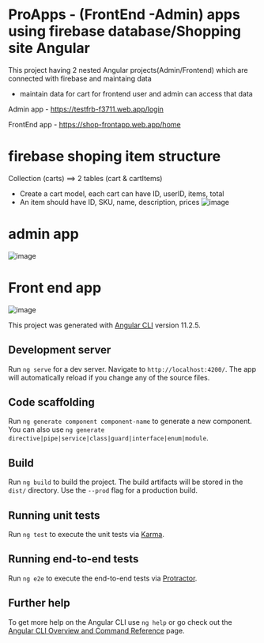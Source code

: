 # ProApps - (FrontEnd -Admin) apps using firebase database/Shopping site Angular
This project having 2 nested Angular projects(Admin/Frontend) which are connected with firebase and maintaing data 
- maintain data for cart for frontend user and admin can access that data

Admin app - https://testfrb-f3711.web.app/login

FrontEnd app - https://shop-frontapp.web.app/home

# firebase shoping item structure
Collection (carts) ==> 2 tables (cart & cartItems) 
- Create a cart model, each cart can have ID, userID, items, total
- An item should have ID, SKU, name, description, prices
![image](https://user-images.githubusercontent.com/80127823/111908431-302a6180-8a51-11eb-8dbe-0a4eb63ddfee.png)


#  admin app
![image](https://user-images.githubusercontent.com/80127823/111908223-569bcd00-8a50-11eb-988e-44efc1933e9b.png)

# Front end app
![image](https://user-images.githubusercontent.com/80127823/111907463-55b56c00-8a4d-11eb-9bf0-419778fa5eea.png)


This project was generated with [Angular CLI](https://github.com/angular/angular-cli) version 11.2.5.

## Development server

Run `ng serve` for a dev server. Navigate to `http://localhost:4200/`. The app will automatically reload if you change any of the source files.

## Code scaffolding

Run `ng generate component component-name` to generate a new component. You can also use `ng generate directive|pipe|service|class|guard|interface|enum|module`.

## Build

Run `ng build` to build the project. The build artifacts will be stored in the `dist/` directory. Use the `--prod` flag for a production build.

## Running unit tests

Run `ng test` to execute the unit tests via [Karma](https://karma-runner.github.io).

## Running end-to-end tests

Run `ng e2e` to execute the end-to-end tests via [Protractor](http://www.protractortest.org/).

## Further help

To get more help on the Angular CLI use `ng help` or go check out the [Angular CLI Overview and Command Reference](https://angular.io/cli) page.
